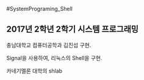 #SystemPrograming_Shell

## 2017년 2학년 2학기 시스템 프로그래밍

충남대학교 컴퓨터공학과 김진섭 구현.

Signal을 사용하여, 리눅스의 Shell을 구현.

카네기멜론 대학의 shlab
